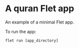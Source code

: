 # A quran Flet app

An example of a minimal Flet app.

To run the app:

```
flet run [app_directory]
```
